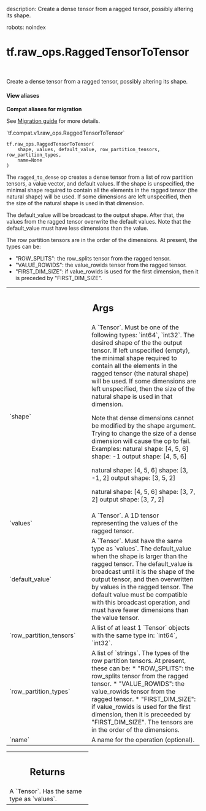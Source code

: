 description: Create a dense tensor from a ragged tensor, possibly altering its shape.

robots: noindex

# tf.raw_ops.RaggedTensorToTensor

<!-- Insert buttons and diff -->

<table class="tfo-notebook-buttons tfo-api nocontent" align="left">

</table>



Create a dense tensor from a ragged tensor, possibly altering its shape.

<section class="expandable">
  <h4 class="showalways">View aliases</h4>
  <p>
<b>Compat aliases for migration</b>
<p>See
<a href="https://www.tensorflow.org/guide/migrate">Migration guide</a> for
more details.</p>
<p>`tf.compat.v1.raw_ops.RaggedTensorToTensor`</p>
</p>
</section>

<pre class="devsite-click-to-copy prettyprint lang-py tfo-signature-link">
<code>tf.raw_ops.RaggedTensorToTensor(
    shape, values, default_value, row_partition_tensors, row_partition_types,
    name=None
)
</code></pre>



<!-- Placeholder for "Used in" -->

The `ragged_to_dense` op creates a dense tensor from a list of row partition
tensors, a value vector, and default values. If the shape is unspecified, the
minimal shape required to contain all the elements in the ragged tensor (the
natural shape) will be used. If some dimensions are left unspecified, then the
size of the natural shape is used in that dimension.

The default_value will be broadcast to the output shape. After that, the values
from the ragged tensor overwrite the default values. Note that the default_value
must have less dimensions than the value.

The row partition tensors are in the order of the dimensions.
At present, the types can be:
* "ROW_SPLITS": the row_splits tensor from the ragged tensor.
* "VALUE_ROWIDS": the value_rowids tensor from the ragged tensor.
* "FIRST_DIM_SIZE": if value_rowids is used for the first dimension, then it
  is preceded by "FIRST_DIM_SIZE".

<!-- Tabular view -->
 <table class="responsive fixed orange">
<colgroup><col width="214px"><col></colgroup>
<tr><th colspan="2"><h2 class="add-link">Args</h2></th></tr>

<tr>
<td>
`shape`
</td>
<td>
A `Tensor`. Must be one of the following types: `int64`, `int32`.
The desired shape of the the output tensor. If left unspecified (empty),
the minimal shape required to contain all the elements in the ragged tensor
(the natural shape) will be used. If some dimensions are left unspecified, then
the size of the natural shape is used in that dimension.

Note that dense dimensions cannot be modified by the shape argument. Trying to
change the size of a dense dimension will cause the op to fail.
Examples:
natural shape: [4, 5, 6]
shape: -1
output shape: [4, 5, 6]

natural shape: [4, 5, 6]
shape: [3, -1, 2]
output shape: [3, 5, 2]

natural shape: [4, 5, 6]
shape: [3, 7, 2]
output shape: [3, 7, 2]
</td>
</tr><tr>
<td>
`values`
</td>
<td>
A `Tensor`.
A 1D tensor representing the values of the ragged tensor.
</td>
</tr><tr>
<td>
`default_value`
</td>
<td>
A `Tensor`. Must have the same type as `values`.
The default_value when the shape is larger than the ragged tensor. The
default_value is broadcast until it is the shape of the output tensor, and
then overwritten by values in the ragged tensor. The default value must be
compatible with this broadcast operation, and must have fewer dimensions than
the value tensor.
</td>
</tr><tr>
<td>
`row_partition_tensors`
</td>
<td>
A list of at least 1 `Tensor` objects with the same type in: `int64`, `int32`.
</td>
</tr><tr>
<td>
`row_partition_types`
</td>
<td>
A list of `strings`.
The types of the row partition tensors. At present, these can be:
* "ROW_SPLITS": the row_splits tensor from the ragged tensor.
* "VALUE_ROWIDS": the value_rowids tensor from the ragged tensor.
* "FIRST_DIM_SIZE": if value_rowids is used for the first dimension, then it
is preceeded by "FIRST_DIM_SIZE".
The tensors are in the order of the dimensions.
</td>
</tr><tr>
<td>
`name`
</td>
<td>
A name for the operation (optional).
</td>
</tr>
</table>



<!-- Tabular view -->
 <table class="responsive fixed orange">
<colgroup><col width="214px"><col></colgroup>
<tr><th colspan="2"><h2 class="add-link">Returns</h2></th></tr>
<tr class="alt">
<td colspan="2">
A `Tensor`. Has the same type as `values`.
</td>
</tr>

</table>

